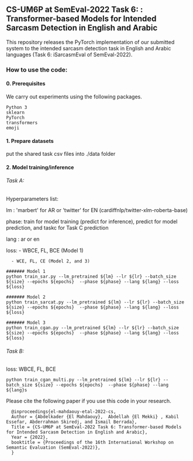 ## CS-UM6P at SemEval-2022 Task 6: : Transformer-based Models for Intended Sarcasm Detection in English and Arabic

This repository releases the PyTorch implementation of our submitted system to the intended sarcasm detection task in English and Arabic languages (Task 6: iSarcasmEval of SemEval-2022).


### How to use the code:
#### 0. Prerequisites

We carry out experiments using the following packages.

```
Python 3
sklearn
PyTorch
transformers
emoji
```

#### 1. Prepare datasets

put the shared task csv files into ./data folder

#### 2. Model training/inference

###### Task A:
Hyperparameters list:

lm : 'marbert'  for AR or 'twitter' for EN (cardiffnlp/twitter-xlm-roberta-base)

phase: train for model training (predict for inference), predict for model prediction, and taskc for Task C prediction

lang : ar or en 

loss: - WBCE, FL, BCE (Model 1)

      - WCE, FL, CE (Model 2, and 3)
```
####### Model 1
python train_sar.py --lm_pretrained ${lm} --lr ${lr} --batch_size ${size} --epochs ${epochs}  --phase ${phase} --lang ${lang} --loss ${loss}

####### Model 2
python train_sarcat.py --lm_pretrained ${lm} --lr ${lr} --batch_size ${size} --epochs ${epochs}  --phase ${phase} --lang ${lang} --loss ${loss}

####### Model 3
python train_cgan.py --lm_pretrained ${lm} --lr ${lr} --batch_size ${size} --epochs ${epochs}  --phase ${phase} --lang ${lang} --loss ${loss}

```

###### Task B:

loss: WBCE, FL, BCE

```
python train_cgan_multi.py --lm_pretrained ${lm} --lr ${lr} --batch_size ${size} --epochs ${epochs}  --phase ${phase} --lang ${lang}s

```




Please cite the following paper if you use this code in your research.

      @inproceedings{el-mahdaouy-etal-2022-cs,
      Author = {Abdelkader {El Mahdaouy},  Abdellah {El Mekki} , Kabil Essefar, Abderrahman Skiredj, and Ismail Berrada},
      Title = {CS-UM6P at SemEval-2022 Task 6: Transformer-based Models for Intended Sarcasm Detection in English and Arabic},
      Year = {2022},
      booktitle = {Proceedings of the 16th International Workshop on Semantic Evaluation (SemEval-2022)},
      }
